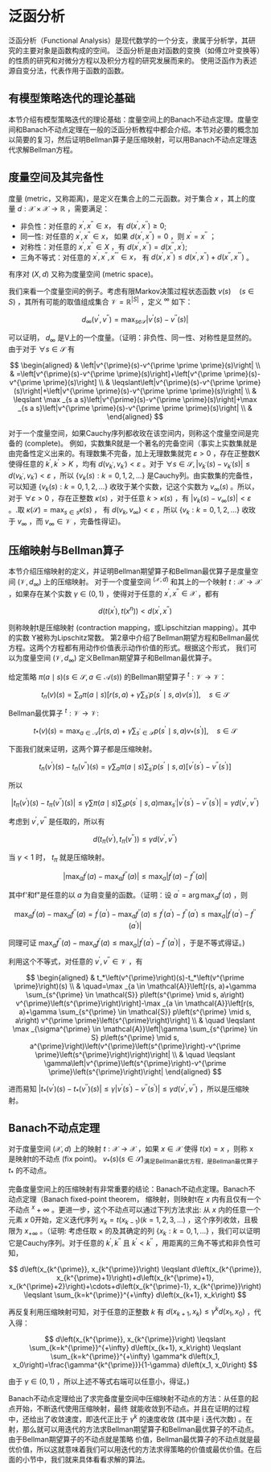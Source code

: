 

<!--
 * @version:
 * @Author:  StevenJokess（蔡舒起） https://github.com/StevenJokess
 * @Date: 2023-04-09 20:45:12
 * @LastEditors:  StevenJokess（蔡舒起） https://github.com/StevenJokess
 * @LastEditTime: 2023-04-09 20:56:12
 * @Description:
 * @Help me: make friends by a867907127@gmail.com and help me get some “foreign” things or service I need in life; 如有帮助，请赞助，失业3年了。![支付宝收款码](https://github.com/StevenJokess/d2rl/blob/master/img/%E6%94%B6.jpg)
 * @TODO::
 * @Reference:
-->
# 泛函分析

泛函分析（Functional Analysis）是现代数学的一个分支，隶属于分析学，其研究的主要对象是函数构成的空间。 泛函分析是由对函数的变换（如傅立叶变换等）的性质的研究和对微分方程以及积分方程的研究发展而来的。 使用泛函作为表述源自变分法，代表作用于函数的函数。

## 有模型策略迭代的理论基础

本节介绍有模型策略迭代的理论基础：度量空间上的Banach不动点定理。度量空间和Banach不动点定理在一般的泛函分析教程中都会介绍。本节对必要的概念加以简要的复习，然后证明Bellman算子是压缩映射，可以用Banach不动点定理迭代求解Bellman方程。

## 度量空间及其完备性

度量 (metric，又称距离)，是定义在集合上的二元函数。对于集合 $x$ ，其上的度量 $d: \mathcal{X} \times \mathcal{X} \rightarrow \mathbb{R}$ ，需要满足：

- 非负性：对任意的 $x^{\prime}, x^{\prime \prime} \in x ，$ 有 $d\left(x^{\prime}, x^{\prime \prime}\right) \geq 0$;
- 同一性: 对任意的 $x^{\prime}, x^{\prime \prime} \in x ，$ 如果 $d\left(x^{\prime}, x^{\prime \prime}\right)=0$ ，则 $x^{\prime}=x^{\prime \prime}$ ；
- 对称性：对任意的 $x^{\prime}, x^{\prime \prime} \in X$ ，有 $d\left(x^{\prime}, x^{\prime \prime}\right)=d\left(x^{\prime \prime}, x^{\prime}\right)$;
- 三角不等式：对任意的 $x^{\prime}, x^{\prime \prime}, x^{\prime \prime \prime} \in x ，$ 有 $d\left(x^{\prime}, x^{\prime \prime}\right) \leq d\left(x^{\prime}, x^{\prime \prime}\right)+d\left(x^{\prime \prime}, x^{\prime \prime \prime}\right)$ 。

有序对 $(X, d)$ 又称为度量空间 (metric space)。

我们来看一个度量空间的例子。考虑有限Markov决策过程状态函数 $v(s) \quad(s \in S)$ ，其所有可能的取值组成集合 $\mathcal{V}=\mathbb{R}^{|S|}$ ，定义 ${ }^{\infty}$ 如下：

$$
d_{\infty}\left(v^{\prime}, v^{\prime \prime}\right)=\max _{s e \mathcal{S}}\left|v^{\prime}(s)-v^{\prime \prime}(s)\right|
$$

可以证明， $d_{\infty}$ 是V上的一个度量。（证明：非负性、同一性、对称性是显然的。由于对于 $\forall s \in \mathcal{S}$ 有

$$
\begin{aligned}
& \left|v^{\prime}(s)-v^{\prime \prime \prime}(s)\right| \\
& =\left[v^{\prime}(s)-v^{\prime \prime}(s)\right]+\left[v^{\prime \prime}(s)-v^{\prime \prime}(s)\right] \\
& \leqslant\left|v^{\prime}(s)-v^{\prime \prime}(s)\right|+\left|v^{\prime \prime}(s)-v^{\prime \prime \prime}(s)\right| \\
& \leqslant \max _{s a s}\left|v^{\prime}(s)-v^{\prime \prime}(s)\right|+\max _{s a s}\left|v^{\prime \prime}(s)-v^{\prime \prime \prime}(s)\right| \\
&
\end{aligned}
$$

对于一个度量空间，如果Cauchy序列都收玫在该空间内，则称这个度量空间是完备的 (complete)。
例如，实数集R就是一个著名的完备空间（事实上实数集就是由完备性定义出来的。有理数集不完备，加上无理数集就完 $\varepsilon>0$ ，存在正整数K使得任意的 $k^{\prime}, k^{\prime}>K$ ，均有 $d\left(v_{k^{\prime}}, v_{k^{\prime}}\right)<\varepsilon$ 。对于 $\forall s \in \mathcal{S},\left|v_{k^{\prime}}(s)-v_{k^{\prime}}(s)\right| \leqslant d\left(v_{k^{\prime}}, v_{k^{\prime}}\right)<\varepsilon$ ，所以 $\left\{v_k(s): k=0,1,2, \ldots\right\}$ 是Cauchy列。由实数集的完备性，可以知道 $\left\{v_k(s): k=0,1,2, \ldots\right\}$ 收玫于某个实数，记这个实数为 $v_{\infty}(s)$ 。所以，对于 $\forall \varepsilon>0$ ，存在正整数 $\kappa(s)$ ，对于任意 $k>\kappa(s)$ ，有 $\left|v_k(s)-v_{\infty}(s)\right|<\varepsilon$ 。.取 $\kappa(\mathcal{S})=\max _{s \in s} \kappa(s)$ ， 有 $d\left(v_k, v_{\infty}\right)<\varepsilon$ ，所以 $\left\{v_k: k=0,1,2, \ldots\right\}$ 收玫于 $v_{\infty}$ ，而 $v_{\infty} \in \mathcal{V}$ ，完备性得证)。

## 压缩映射与Bellman算子

本节介绍压缩映射的定义，并证明Bellman期望算子和Bellman最优算子是度量空间 $\left(\mathcal{V}, d_{\infty}\right)$ 上的压缩映射。 对于一个度量空间 ${ }^{(\mathcal{X}, d)}$ 和其上的一个映射 $t: \mathcal{X} \rightarrow \mathcal{X}$ ，如果存在某个实数 $\gamma \in(0,1)$ ，使得对于任意的 $x^{\prime}, x^{\prime \prime} \in \mathcal{X}$ ，都有

$$
d\left(t\left(x^{\prime}\right), t\left(x^n\right)\right)<d\left(x^{\prime}, x^{\prime \prime}\right)
$$

则称映射t是压缩映射 (contraction mapping，或Lipschitzian mapping）。其中的实数 Y被称为Lipschitz常数。 第2章中介绍了Bellman期望方程和Bellman最优方程。这两个方程都有用动作价值表示动作价值的形式。根据这个形式， 我们可以为度量空间 $\left(\mathcal{V}, d_{\infty}\right)$ 定义Bellman期望算子和Bellman最优算子。

给定策略 $\pi(a \mid s)(s \in \mathcal{S}, a \in \mathcal{A}(s))$ 的Bellman期望算子 ${ }^t: \mathcal{V} \rightarrow \mathcal{V} ：$

$$
t_n(v)(s)=\sum_a \pi(a \mid s)\left[r(s, a)+\gamma \sum_{s^{\prime}} p\left(s^{\prime} \mid s, a\right) v\left(s^{\prime}\right)\right], \quad s \in \mathcal{S}
$$

Bellman最优算子 ${ }^t: \mathcal{V} \rightarrow \mathcal{V}:$

$$
t_*(v)(s)=\max _{a \in \mathcal{A}}\left[r(s, a)+\gamma \sum_{s^{\prime} \in \mathcal{S}} p\left(s^{\prime} \mid s, a\right) v_*\left(s^{\prime}\right)\right], \quad s \in \mathcal{S}
$$

下面我们就来证明，这两个算子都是压缩映射。

$$
t_n\left(v^{\prime}\right)(s)-t_n\left(v^{\prime \prime}\right)(s)=\gamma \sum_a \pi(a \mid s) \sum_{s^{\prime}} p\left(s^{\prime} \mid s, a\right)\left[v^{\prime}\left(s^{\prime}\right)-v^{\prime \prime}\left(s^{\prime}\right)\right]
$$

所以

$$
\left|t_\pi\left(v^{\prime}\right)(s)-t_\pi\left(v^{\prime \prime}\right)(s)\right| \leqslant \gamma \sum \pi(a \mid s) \sum_s p\left(s^{\prime} \mid s, a\right) \max _{s^{\prime}}\left|v^{\prime}\left(s^{\prime}\right)-v^{\prime \prime}\left(s^{\prime}\right)\right|=\gamma d\left(v^{\prime}, v^{\prime \prime}\right)
$$

考虑到 $v^{\prime}, v^{\prime \prime}$ 是任取的，所以有

$$
d\left(t_\pi\left(v^{\prime}\right), t_\pi\left(v^{\prime \prime}\right)\right) \leqslant \gamma d\left(v^{\prime}, v^{\prime \prime}\right)
$$

当 $\gamma<1$ 时， $t_\pi$ 就是压缩映射。

$$
\left|\max _a f^{\prime}(a)-\max _a f^{\prime \prime}(a)\right| \leqslant \max _a\left|f^{\prime}(a)-f^{\prime \prime}(a)\right|
$$

其中f'和f"是任意的以 $a$ 为自变量的函数。（证明：设 $a^{\prime}=\arg \max _a f^{\prime}(a)$ ，则

$$
\max _a f^{\prime}(a)-\max _a f^{\prime \prime}(a)=f^{\prime}\left(a^{\prime}\right)-\max _a f^{\prime \prime}(a) \leqslant f^{\prime}\left(a^{\prime}\right)-f^{\prime \prime}\left(a^{\prime}\right) \leqslant \max _a\left|f^{\prime}\left(a^{\prime}\right)-f^{\prime \prime}\left(a^{\prime}\right)\right|
$$

同理可证 $\max _a f^{\prime \prime}(a)-\max _a f^{\prime}(a) \leqslant \max _a\left|f^{\prime}\left(a^{\prime}\right)-f^{\prime \prime}\left(a^{\prime}\right)\right|$ ，于是不等式得证。)

利用这个不等式，对任意的 $v^{\prime}, v^{\prime \prime} \in \mathcal{V}$ ，有

$$
\begin{aligned}
& t_*\left(v^{\prime}\right)(s)-t_*\left(v^{\prime \prime}\right)(s) \\
& \quad=\max _{a \in \mathcal{A}}\left[r(s, a)+\gamma \sum_{s^{\prime} \in \mathcal{S}} p\left(s^{\prime} \mid s, a\right) v^{\prime}\left(s^{\prime}\right)\right]-\max _{a \in \mathcal{A}}\left[r(s, a)+\gamma \sum_{s^{\prime} \in \mathcal{S}} p\left(s^{\prime} \mid s, a\right) v^{\prime \prime}\left(s^{\prime}\right)\right] \\
& \quad \leqslant \max _{\sigma^{\prime} \in \mathcal{A}}\left|\gamma \sum_{s^{\prime} \in S} p\left(s^{\prime} \mid s, a^{\prime}\right)\left(v^{\prime}\left(s^{\prime}\right)-v^{\prime \prime}\left(s^{\prime}\right)\right)\right| \\
& \quad \leqslant \gamma\left|v^{\prime}\left(s^{\prime}\right)-v^{\prime \prime}\left(s^{\prime}\right)\right|
\end{aligned}
$$

进而易知 $\left|t_*\left(v^{\prime}\right)(s)-t_*\left(v^{\prime \prime}\right)(s)\right| \leqslant \gamma\left|v^{\prime}\left(s^{\prime}\right)-v^{\prime \prime}\left(s^{\prime}\right)\right| \leqslant \gamma d\left(v^{\prime}, v^{\prime \prime}\right)$ ，所以是压缩映射。

## Banach不动点定理

对于度量空间 $(\mathcal{X}, d)$ 上的映射 $t: \mathcal{X} \rightarrow \mathcal{X}$ ，如果 $x \in \mathcal{X}$ 使得 $t(x)=x$ ，则称 $\mathrm{x}$ 是映射t的不动点 (fix point)。 $v_*(s)(s \in \mathcal{S})_{\text {满足Bellman最优方程，是Bellman最优算子 }} t_*$ 的不动点。

完备度量空间上的压缩映射有非常重要的结论：Banach不动点定理。Banach不动点定理（Banach fixed-point theorem， 缩映射，则映射t在 $x$ 内有且仅有一个不动点 ${ }^x+\infty$ 。更进一步，这个不动点可以通过下列方法求出: 从 $x$ 内的任意一个元素 $x$ 0开始，定义迭代序列 $x_k=t\left(x_{k-1}\right)(k=1,2,3, \ldots)$ ，这个序列收敛，且极限为 $x_{+\infty}$ 。（证明: 考虑任取 $\times$ 的及其确定的列 $\left\{x_k: k=0,1, \ldots\right\}$ ，我们可以证明它是Cauchy序列。对于任意的 $k^{\prime}, k^{\prime \prime}$ 且 $k^{\prime}<k^{\prime \prime}$ ，用距离的三角不等式和非负性可知，

$$
d\left(x_{k^{\prime}}, x_{k^{\prime}}\right) \leqslant d\left(x_{k^{\prime}}, x_{k^{\prime}+1}\right)+d\left(x_{k^{\prime}+1}, x_{k^{\prime}+2}\right)+\cdots+d\left(x_{k^{\prime}-1}, x_{k^{\prime}}\right) \leqslant \sum_{k=k^{\prime}}^{+\infty} d\left(x_{k+1}, x_k\right)
$$

再反复利用压缩映射可知，对于任意的正整数 $k$ 有 $d\left(x_{k+1}, x_k\right) \leqslant \gamma^k d\left(x_1, x_0\right)$ ，代入得：

$$
d\left(x_{k^{\prime}}, x_{k^{\prime}}\right) \leqslant \sum_{k=k^{\prime}}^{+\infty} d\left(x_{k+1}, x_k\right) \leqslant \sum_{k=k^{\prime}}^{+\infty} \gamma^k d\left(x_1, x_0\right)=\frac{\gamma^{k^{\prime}}}{1-\gamma} d\left(x_1, x_0\right)
$$

由于 $\gamma \in(0,1)$ ，所以上述不等式右端可以任意小，得证。)

Banach不动点定理给出了求完备度量空间中压缩映射不动点的方法：从任意的起点开始，不断迭代使用压缩映射，最终 就能收敛到不动点。并且在证明的过程中，还给出了收敛速度，即迭代正比于 $\gamma^k$ 的速度收敛 (其中是 $\mathrm{i}$ 迭代次数) 。在射，那么就可以用迭代的方法求Bellman期望算子和Bellman最优算子的不动点。由于Bellman期望算子的不动点就是策略 价值，Bellman最优算子的不动点就是最优价值，所以这就意味着我们可以用迭代的方法求得策略的价值或最优价值。在后面的小节中，我们就来具体看看求解的算法。



[1]: https://baike.baidu.com/item/%E6%B3%9B%E5%87%BD%E5%88%86%E6%9E%90/4151#:~:text=%E6%B3%9B%E5%87%BD%E5%88%86%E6%9E%90%EF%BC%88Functional%20Analysis,%E4%BD%9C%E7%94%A8%E4%BA%8E%E5%87%BD%E6%95%B0%E7%9A%84%E5%87%BD%E6%95%B0%E3%80%82
[2]: https://developer.aliyun.com/article/726187?spm=a2c6h.12873639.article-detail.5.20c06a2ewJKXn1#slide-4
